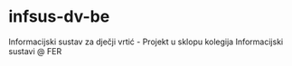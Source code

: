 # infsus-dv-be
Informacijski sustav za dječji vrtić - Projekt u sklopu kolegija Informacijski sustavi @ FER